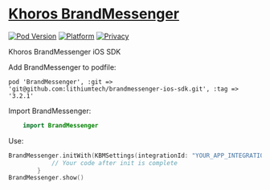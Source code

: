 # [Khoros BrandMessenger](http://www.khoros.com)


[![Pod Version](https://img.shields.io/badge/Version-3.2.1-8e8e8e)](https://github.com/lithiumtech/brandmessenger-ios-sdk)
[![Platform](https://img.shields.io/badge/Platform-iOS-8e8e8e)](https://github.com/lithiumtech/brandmessenger-ios-sdk)
[![Privacy](https://img.shields.io/badge/Privacy-Website-8e8e8e)](https://www.khoros.com/privacy)

Khoros BrandMessenger iOS SDK


Add BrandMessenger to podfile:

    pod 'BrandMessenger', :git => 'git@github.com:lithiumtech/brandmessenger-ios-sdk.git', :tag => '3.2.1'

Import BrandMessenger:

```Swift
    import BrandMessenger
```

Use:

```Swift
BrandMessenger.initWith(KBMSettings(integrationId: "YOUR_APP_INTEGRATION_ID")) { (error: Error?, userInfo: [AnyHashable : Any]?) in
            // Your code after init is complete
        }
BrandMessenger.show()
```
